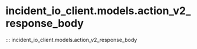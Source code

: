 # incident_io_client.models.action_v2_response_body

::: incident_io_client.models.action_v2_response_body